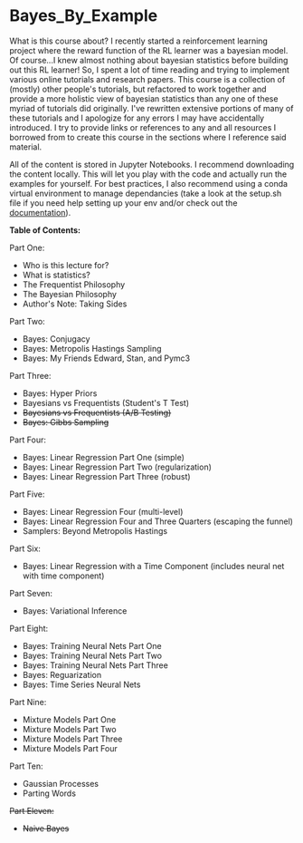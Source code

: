 # Bayes_By_Example

What is this course about? I recently started a reinforcement learning project where the reward function of the RL learner was a bayesian model. Of course...I knew almost nothing about bayesian statistics before building out this RL learner! So, I spent a lot of time reading and trying to implement various online tutorials and research papers. This course is a collection of (mostly) other people's tutorials, but refactored to work together and provide a more holistic view of bayesian statistics than any one of these myriad of tutorials did originally. I've rewritten extensive portions of many of these tutorials and I apologize for any errors I may have accidentally introduced. I try to provide links or references to any and all resources I borrowed from to create this course in the sections where I reference said material.

All of the content is stored in Jupyter Notebooks. I recommend downloading the content locally. This will let you play with the code and actually run the examples for yourself. For best practices, I also recommend using a conda virtual environment to manage dependancies (take a look at the setup.sh file if you need help setting up your env and/or check out the [documentation](https://conda.io/docs/user-guide/tasks/manage-environments.html)).   

**Table of Contents:**

Part One:

* Who is this lecture for?
* What is statistics?
* The Frequentist Philosophy
* The Bayesian Philosophy
* Author's Note: Taking Sides

Part Two:

* Bayes: Conjugacy
* Bayes: Metropolis Hastings Sampling
* Bayes: My Friends Edward, Stan, and Pymc3

Part Three:

* Bayes: Hyper Priors
* Bayesians vs Frequentists (Student's T Test)
* <s>Bayesians vs Frequentists (A/B Testing)</s>
* <s>Bayes: Gibbs Sampling</s>

Part Four:

* Bayes: Linear Regression Part One (simple)
* Bayes: Linear Regression Part Two (regularization)
* Bayes: Linear Regression Part Three (robust)

Part Five:

* Bayes: Linear Regression Four (multi-level)
* Bayes: Linear Regression Four and Three Quarters (escaping the funnel)
* Samplers: Beyond Metropolis Hastings


Part Six:

* Bayes: Linear Regression with a Time Component (includes neural net with time component)

Part Seven:

* Bayes: Variational Inference

Part Eight:

* Bayes: Training Neural Nets Part One
* Bayes: Training Neural Nets Part Two
* Bayes: Training Neural Nets Part Three
* Bayes: Reguarization
* Bayes: Time Series Neural Nets

Part Nine:

* Mixture Models Part One
* Mixture Models Part Two
* Mixture Models Part Three
* Mixture Models Part Four

Part Ten:

* Gaussian Processes
* Parting Words

<s>Part Eleven:

* <s>Naive Bayes
